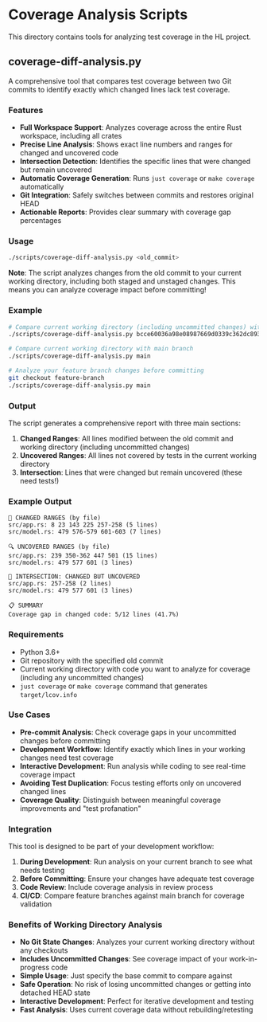 # Coverage Analysis Scripts

This directory contains tools for analyzing test coverage in the HL project.

## coverage-diff-analysis.py

A comprehensive tool that compares test coverage between two Git commits to identify exactly which changed lines lack test coverage.

### Features

- **Full Workspace Support**: Analyzes coverage across the entire Rust workspace, including all crates
- **Precise Line Analysis**: Shows exact line numbers and ranges for changed and uncovered code
- **Intersection Detection**: Identifies the specific lines that were changed but remain uncovered
- **Automatic Coverage Generation**: Runs `just coverage` or `make coverage` automatically
- **Git Integration**: Safely switches between commits and restores original HEAD
- **Actionable Reports**: Provides clear summary with coverage gap percentages

### Usage

```bash
./scripts/coverage-diff-analysis.py <old_commit>
```

**Note**: The script analyzes changes from the old commit to your current working directory, including both staged and unstaged changes. This means you can analyze coverage impact before committing!

### Example

```bash
# Compare current working directory (including uncommitted changes) with a specific commit
./scripts/coverage-diff-analysis.py bcce60036a98e08987669d0339c362dc893cae75

# Compare current working directory with main branch
./scripts/coverage-diff-analysis.py main

# Analyze your feature branch changes before committing
git checkout feature-branch
./scripts/coverage-diff-analysis.py main
```

### Output

The script generates a comprehensive report with three main sections:

1. **Changed Ranges**: All lines modified between the old commit and working directory (including uncommitted changes)
2. **Uncovered Ranges**: All lines not covered by tests in the current working directory
3. **Intersection**: Lines that were changed but remain uncovered (these need tests!)

### Example Output

```
📝 CHANGED RANGES (by file)
src/app.rs: 8 23 143 225 257-258 (5 lines)
src/model.rs: 479 576-579 601-603 (7 lines)

🔍 UNCOVERED RANGES (by file)  
src/app.rs: 239 350-362 447 501 (15 lines)
src/model.rs: 479 577 601 (3 lines)

🎯 INTERSECTION: CHANGED BUT UNCOVERED
src/app.rs: 257-258 (2 lines)
src/model.rs: 479 577 601 (3 lines)

📋 SUMMARY
Coverage gap in changed code: 5/12 lines (41.7%)
```

### Requirements

- Python 3.6+
- Git repository with the specified old commit
- Current working directory with code you want to analyze for coverage (including any uncommitted changes)
- `just coverage` or `make coverage` command that generates `target/lcov.info`

### Use Cases

- **Pre-commit Analysis**: Check coverage gaps in your uncommitted changes before committing
- **Development Workflow**: Identify exactly which lines in your working changes need test coverage
- **Interactive Development**: Run analysis while coding to see real-time coverage impact
- **Avoiding Test Duplication**: Focus testing efforts only on uncovered changed lines
- **Coverage Quality**: Distinguish between meaningful coverage improvements and "test profanation"

### Integration

This tool is designed to be part of your development workflow:

1. **During Development**: Run analysis on your current branch to see what needs testing
2. **Before Committing**: Ensure your changes have adequate test coverage
3. **Code Review**: Include coverage analysis in review process
4. **CI/CD**: Compare feature branches against main branch for coverage validation

### Benefits of Working Directory Analysis

- **No Git State Changes**: Analyzes your current working directory without any checkouts
- **Includes Uncommitted Changes**: See coverage impact of your work-in-progress code
- **Simple Usage**: Just specify the base commit to compare against
- **Safe Operation**: No risk of losing uncommitted changes or getting into detached HEAD state
- **Interactive Development**: Perfect for iterative development and testing
- **Fast Analysis**: Uses current coverage data without rebuilding/retesting